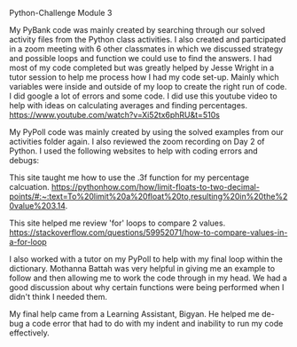 Python-Challenge
Module 3

My PyBank code was mainly created by searching through our solved activity files from the Python class activities. I also created and participated in a zoom meeting with 6 other classmates in which we discussed strategy and possible loops and function we could use to find the answers. I had most of my code completed but was greatly helped by Jesse Wright in a tutor session to help me process how I had my code set-up. Mainly which variables were inside and outside of my loop to create the right run of code. I did google a lot of errors and some code. I did use this youtube video to help with ideas on calculating averages and finding percentages. 
https://www.youtube.com/watch?v=Xi52tx6phRU&t=510s


My PyPoll code was mainly created by using the solved examples from our activities folder again. I also reviewed the zoom recording on Day 2 of Python. I used the following websites to help with coding errors and debugs: 

This site taught me how to use the .3f function for my percentage calcuation.
https://pythonhow.com/how/limit-floats-to-two-decimal-points/#:~:text=To%20limit%20a%20float%20to,resulting%20in%20the%20value%203.14.

This site helped me review 'for' loops to compare 2 values.
https://stackoverflow.com/questions/59952071/how-to-compare-values-in-a-for-loop

I also worked with a tutor on my PyPoll to help with my final loop within the dictionary. Mothanna Battah was very helpful in giving me an example to follow and then allowing me to work the code through in my head. We had a good discussion about why certain functions were being performed when I didn't think I needed them.

My final help came from a Learning Assistant, Bigyan. He helped me de-bug a code error that had to do with my indent and inability to run my code effectively.